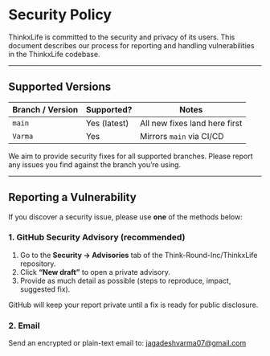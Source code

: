 # Security Policy

ThinkxLife is committed to the security and privacy of its users.  This document describes our process for reporting and handling vulnerabilities in the ThinkxLife codebase.

---

## Supported Versions

| Branch / Version | Supported?      | Notes                          |
|------------------|-----------------|--------------------------------|
| `main`           | Yes (latest)    | All new fixes land here first  |
| `Varma`          | Yes             | Mirrors `main` via CI/CD       |

We aim to provide security fixes for all supported branches.  Please report any issues you find against the branch you’re using.

---

## Reporting a Vulnerability

If you discover a security issue, please use **one** of the methods below:

### 1. GitHub Security Advisory (recommended)
1. Go to the **Security → Advisories** tab of the Think-Round-Inc/ThinkxLife repository.  
2. Click **“New draft”** to open a private advisory.  
3. Provide as much detail as possible (steps to reproduce, impact, suggested fix).

GitHub will keep your report private until a fix is ready for public disclosure.

### 2. Email
Send an encrypted or plain-text email to: jagadeshvarma07@gmail.com

